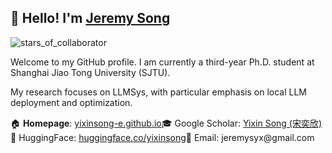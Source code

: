 ## 👋  Hello! I'm [Jeremy Song](https://yixinsong-e.github.io/)

![stars_of_collaborator](https://img.shields.io/github/stars/yixinsong-e?affiliations=COLLABORATOR&style=social)


Welcome to my GitHub profile. I am currently a third-year Ph.D. student at Shanghai Jiao Tong University (SJTU). 

My research focuses on LLMSys, with particular emphasis on local LLM deployment and optimization.

<table width="100%">
    <tr>🏠 <b>Homepage</b>: <a href="https://yixinsong-e.github.io/" target="_blank">yixinsong-e.github.io</a></tr>
    <tr>🎓 Google Scholar: <a href="https://scholar.google.com/citations?user=wl8inS4AAAAJ&hl=en" target="_blank">Yixin Song (宋奕欣)</a></tr>
    <tr>🤗 HuggingFace: <a href="https://huggingface.co/yixinsong" target="_blank">huggingface.co/yixinsong</a></tr>
    <tr>📧 Email: jeremysyx@gmail.com</tr>
	
</table>





